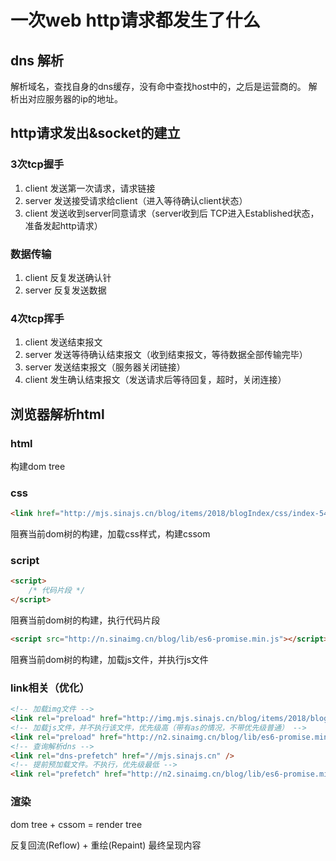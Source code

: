 # 一次web http请求都发生了什么

## dns 解析
解析域名，查找自身的dns缓存，没有命中查找host中的，之后是运营商的。
解析出对应服务器的ip的地址。
## http请求发出&socket的建立
### 3次tcp握手
1. client 发送第一次请求，请求链接
1. server 发送接受请求给client（进入等待确认client状态）
1. client 发送收到server同意请求（server收到后 TCP进入Established状态，准备发起http请求）
### 数据传输
1. client 反复发送确认针
1. server 反复发送数据
### 4次tcp挥手
1. client 发送结束报文
1. server 发送等待确认结束报文（收到结束报文，等待数据全部传输完毕）
1. server 发送结束报文（服务器关闭链接）
1. client 发生确认结束报文（发送请求后等待回复，超时，关闭连接）

## 浏览器解析html
### html 
构建dom tree
### css
```html
<link href="http://mjs.sinajs.cn/blog/items/2018/blogIndex/css/index-541260.css" rel="stylesheet">
```
阻赛当前dom树的构建，加载css样式，构建cssom

### script
```html
<script>
    /* 代码片段 */
</script>
```
阻赛当前dom树的构建，执行代码片段
```html
<script src="http://n.sinaimg.cn/blog/lib/es6-promise.min.js"></script>
```
阻赛当前dom树的构建，加载js文件，并执行js文件

### link相关（优化）
```html
<!-- 加载img文件 -->
<link rel="preload" href="http://img.mjs.sinajs.cn/blog/items/2018/blogIndex/img/normal-sprite-c19a2e.png" as="image">
<!-- 加载js文件，并不执行该文件，优先级高（带有as的情况，不带优先级普通） -->
<link rel="preload" href="http://n2.sinaimg.cn/blog/lib/es6-promise.min.js" as="script">
<!-- 查询解析dns -->
<link rel="dns-prefetch" href="//mjs.sinajs.cn" /> 
<!-- 提前预加载文件。不执行，优先级最低 -->
<link rel="prefetch" href="http://n2.sinaimg.cn/blog/lib/es6-promise.min.js">
```
### 渲染
dom tree + cssom = render tree

反复回流(Reflow) + 重绘(Repaint) 最终呈现内容
